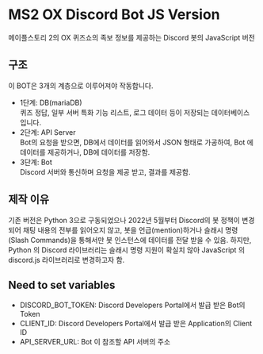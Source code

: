 # MS2 OX Discord Bot JS Version
메이플스토리 2의 OX 퀴즈쇼의 족보 정보를 제공하는 Discord 봇의 JavaScript 버전

## 구조
이 BOT은 3개의 계층으로 이루어져야 작동합니다. 
- 1단계: DB(mariaDB)  
퀴즈 정답, 일부 서버 특화 기능 리스트, 로그 데이터 등이 저장되는 데이터베이스 입니다.
- 2단계: API Server  
Bot의 요청을 받으면, DB에서 데이터를 읽어와서 JSON 형태로 가공하여, Bot 에 데이터를 제공하거나, DB에 데이터를 저장함.
- 3단계: Bot  
Discord 서버와 통신하며 요청을 제공 받고, 결과를 제공함.

## 제작 이유
기존 버전은 Python 3으로 구동되었으나 2022년 5월부터 Discord의 봇 정책이 변경되어 채팅 내용의 전부를 읽어오지 않고, 봇을 언급(mention)하거나 슬래시 명령(Slash Commands)을 통해서만 봇 인스턴스에 데이터를 전달 받을 수 있음. 
하지만, Python 의 Discord 라이브러리는 슬래시 명령 지원이 확실치 않아 JavaScript 의 discord.js 라이브러리로 변경하고자 함.

## Need to set variables
- DISCORD_BOT_TOKEN: Discord Developers Portal에서 발급 받은 Bot의 Token
- CLIENT_ID: Discord Developers Portal에서 발급 받은 Application의 Client ID
- API_SERVER_URL: Bot 이 참조할 API 서버의 주소